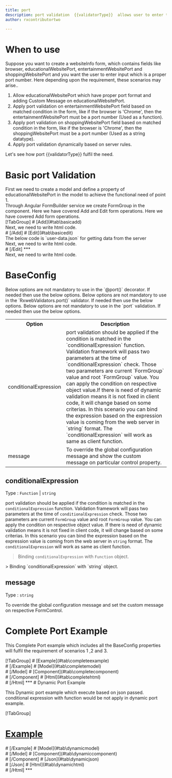 ```yaml
---
title: port
description: port validation  {{validatorType}}  allows user to enter the input which is a valid port number.
author: rxcontributortwo

---
```

# When to use
Suppose you want to create a websiteInfo form, which contains fields like browser, educationalWebsitePort, entertainmentWebsitePort and shoppingWebsitePort and you want the user to enter input which is a proper port number. Here depending upon the requirement, these scenarios may arise..
<ol>
 <li>Allow educationalWebsitePort which have proper port format and adding Custom Message on educationalWebsitePort.</li>
 <li>Apply port validation on entertainmentWebsitePort field based on matched condition in the form, like if the browser is 'Chrome', then the entertainmentWebsitePort must be a port number (Used as a function).</li>
 <li>Apply port validation on shoppingWebsitePort field based on matched condition in the form, like if the browser is 'Chrome', then the    shoppingWebsitePort must be a port number (Used as a string datatype).</li>
 <li>Apply port validation dynamically based on server rules.</li>
</ol>
Let's see how port  {{validatorType}}  fulfil the need.

# Basic port Validation
<data-scope scope="['decorator']">
First we need to create a model and define a property of educationalWebsitePort in the model to achieve the functional need of point 1.
<div component="app-code" key="port-add-model"></div> 
</data-scope>
Through Angular FormBuilder service we create FormGroup in the component.
<data-scope scope="['decorator']">
Here we have covered Add and Edit form operations. 
</data-scope>

<data-scope scope="['validator','template-driven']">
Here we have covered Add form operations. 
</data-scope> 

<data-scope scope="['decorator']">
<div component="app-tabs" key="basic-operations"></div>
[!TabGroup]
# [Add](#tab\basicadd)
<div component="app-code" key="port-add-component"></div> 
Next, we need to write html code.
<div component="app-code" key="port-add-html"></div> 
<div component="app-example-runner" ref-component="app-port-add"></div>
# [/Add]
# [Edit](#tab\basicedit)
<div component="app-code" key="port-edit-component"></div>
The below code is `user-data.json` for getting data from the server 
<div component="app-code" key="port-edit-json"></div>  
Next, we need to write html code.
<div component="app-code" key="port-edit-html"></div> 
<div component="app-example-runner" ref-component="app-port-edit"></div>
# [/Edit]
***
</data-scope>

<data-scope scope="['validator','template-driven']">
<div component="app-code" key="port-add-component"></div> 
Next, we need to write html code.
<div component="app-code" key="port-add-html"></div> 
<div component="app-example-runner" ref-component="app-port-add"></div>
</data-scope>

# BaseConfig
<data-scope scope="['decorator']">
Below options are not mandatory to use in the `@port()` decorator. If needed then use the below options.
</data-scope>

<data-scope scope="['validator']">
Below options are not mandatory to use in the `RxwebValidators.port()` validator. If needed then use the below options.
</data-scope>

<data-scope scope="['template-driven']">
Below options are not mandatory to use in the `port` validation. If needed then use the below options.
</data-scope>

<table class="table table-bordered table-striped">
<tr><th>Option</th><th>Description</th></tr>
<tr><td><a  (click)='scrollTo("#conditionalExpression")' title="conditionalExpression">conditionalExpression</a></td><td>port validation should be applied if the condition is matched in the `conditionalExpression` function. Validation framework will pass two parameters at the time of `conditionalExpression` check. Those two parameters are current `FormGroup` value and root `FormGroup` value. You can apply the condition on respective object value.If there is need of dynamic validation means it is not fixed in client code, it will change based on some criterias. In this scenario you can bind the expression based on the expression value is coming from the web server in `string` format. The `conditionalExpression` will work as same as client function.</td></tr>
<tr><td><a  (click)='scrollTo("#message")' title="message">message</a></td><td>To override the global configuration message and show the custom message on particular control property.</td></tr>
</table>

## conditionalExpression 
Type :  `Function`  |  `string` 

port validation should be applied if the condition is matched in the `conditionalExpression` function. Validation framework will pass two parameters at the time of `conditionalExpression` check. Those two parameters are current `FormGroup` value and root `FormGroup` value. You can apply the condition on respective object value.
If there is need of dynamic validation means it is not fixed in client code, it will change based on some criterias. In this scenario you can bind the expression based on the expression value is coming from the web server in `string` format. The `conditionalExpression` will work as same as client function.

> Binding `conditionalExpression` with `Function` object.
<div component="app-code" key="port-conditionalExpressionExampleFunction-model"></div> 
> Binding `conditionalExpression` with `string` object.
<div component="app-code" key="port-conditionalExpressionExampleString-model"></div> 

<div component="app-example-runner" ref-component="app-port-conditionalExpression" title="port decorators with conditionalExpression" key="conditionalExpression"></div>

## message 
Type :  `string` 

To override the global configuration message and set the custom message on respective FormControl.

<div component="app-code" key="port-messageExample-model"></div> 
<div component="app-example-runner" ref-component="app-port-message" title="port decorators with message" key="message"></div>

# Complete Port Example

This Complete Port example which includes all the BaseConfig properties will fulfil the requirement of scenarios 1 ,2 and 3.

<div component="app-tabs" key="complete"></div>
[!TabGroup]
# [Example](#tab\completeexample)
<div component="app-example-runner" ref-component="app-port-complete"></div>
# [/Example]
<data-scope scope="['decorator']">
# [Model](#tab\completemodel)
<div component="app-code" key="port-complete-model"></div> 
# [/Model]
</data-scope>
# [Component](#tab\completecomponent)
<div component="app-code" key="port-complete-component"></div> 
# [/Component]
# [Html](#tab\completehtml)
<div component="app-code" key="port-complete-html"></div> 
# [/Html]
***

<data-scope scope="['decorator','validator']">
# Dynamic Port Example

This Dynamic port example which execute based on json passed. conditional expression with function would be not apply in dynamic port example. 

<div component="app-tabs" key="dynamic"></div>

[!TabGroup]
# [Example](#tab\dynamicexample)
<div component="app-example-runner" ref-component="app-port-dynamic"></div>
# [/Example]
<data-scope scope="['decorator']">
# [Model](#tab\dynamicmodel)
<div component="app-code" key="port-dynamic-model"></div>
# [/Model]
</data-scope>
# [Component](#tab\dynamiccomponent)
<div component="app-code" key="port-dynamic-component"></div>
# [/Component]
# [Json](#tab\dynamicjson)
<div component="app-code" key="port-dynamic-json"></div>
# [/Json]
# [Html](#tab\dynamichtml)
<div component="app-code" key="port-dynamic-html"></div> 
# [/Html]
***
</data-scope>
